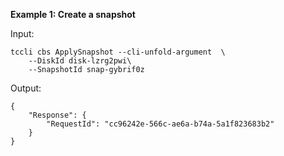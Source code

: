 **Example 1: Create a snapshot**



Input: 

```
tccli cbs ApplySnapshot --cli-unfold-argument  \
    --DiskId disk-lzrg2pwi\
    --SnapshotId snap-gybrif0z
```

Output: 
```
{
    "Response": {
        "RequestId": "cc96242e-566c-ae6a-b74a-5a1f823683b2"
    }
}
```


